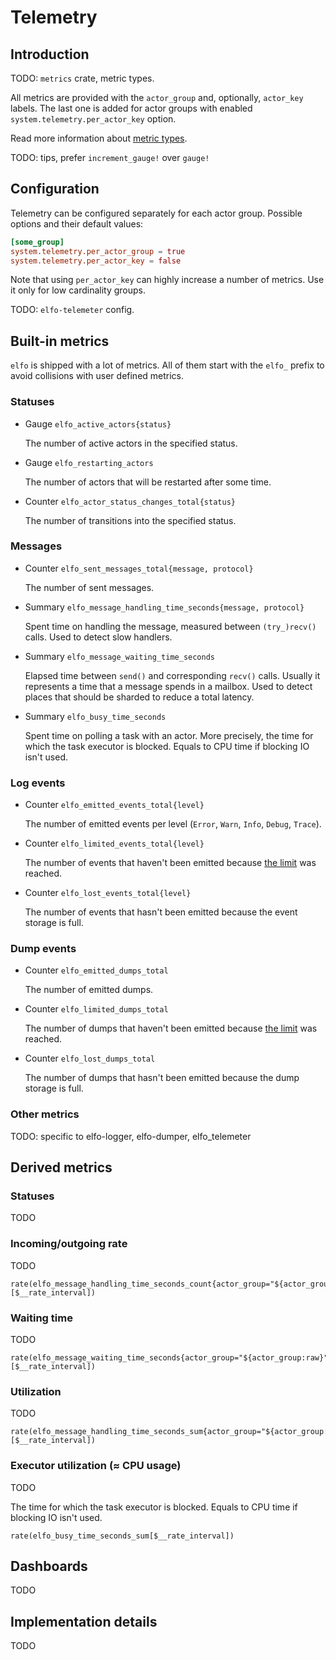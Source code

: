 # Telemetry

## Introduction

TODO: `metrics` crate, metric types.

All metrics are provided with the `actor_group` and, optionally, `actor_key` labels. The last one is added for actor groups with enabled `system.telemetry.per_actor_key` option.

Read more information about [metric types](https://prometheus.io/docs/concepts/metric_types/).

TODO: tips, prefer `increment_gauge!` over `gauge!`

## Configuration

Telemetry can be configured separately for each actor group. Possible options and their default values:
```toml
[some_group]
system.telemetry.per_actor_group = true
system.telemetry.per_actor_key = false
```

Note that using `per_actor_key` can highly increase a number of metrics. Use it only for low cardinality groups.

TODO: `elfo-telemeter` config.

## Built-in metrics

`elfo` is shipped with a lot of metrics. All of them start with the `elfo_` prefix to avoid collisions with user defined metrics.

### Statuses

* Gauge `elfo_active_actors{status}`

    The number of active actors in the specified status.

* Gauge `elfo_restarting_actors`

    The number of actors that will be restarted after some time.

* Counter `elfo_actor_status_changes_total{status}`

    The number of transitions into the specified status.

### Messages

* Counter `elfo_sent_messages_total{message, protocol}`

    The number of sent messages.

* Summary `elfo_message_handling_time_seconds{message, protocol}`

    Spent time on handling the message, measured between `(try_)recv()` calls. Used to detect slow handlers.

* Summary `elfo_message_waiting_time_seconds`

    Elapsed time between `send()` and corresponding `recv()` calls. Usually it represents a time that a message spends in a mailbox. Used to detect places that should be sharded to reduce a total latency.

* Summary `elfo_busy_time_seconds`

    Spent time on polling a task with an actor. More precisely, the time for which the task executor is blocked. Equals to CPU time if blocking IO isn't used.

### Log events

* Counter `elfo_emitted_events_total{level}`

    The number of emitted events per level (`Error`, `Warn`, `Info`, `Debug`, `Trace`).

* Counter `elfo_limited_events_total{level}`

    The number of events that haven't been emitted because [the limit](TODO) was reached.

* Counter `elfo_lost_events_total{level}`

    The number of events that hasn't been emitted because the event storage is full.

### Dump events

* Counter `elfo_emitted_dumps_total`

    The number of emitted dumps.

* Counter `elfo_limited_dumps_total`

    The number of dumps that haven't been emitted because [the limit](TODO) was reached.

* Counter `elfo_lost_dumps_total`

    The number of dumps that hasn't been emitted because the dump storage is full.

### Other metrics

TODO: specific to elfo-logger, elfo-dumper, elfo_telemeter

## Derived metrics

### Statuses

TODO

### Incoming/outgoing rate

TODO

```
rate(elfo_message_handling_time_seconds_count{actor_group="${actor_group:raw}",actor_key=""}[$__rate_interval])
```

### Waiting time

TODO

```
rate(elfo_message_waiting_time_seconds{actor_group="${actor_group:raw}",actor_key="",quantile=~"0.75|0.9|0.95"}[$__rate_interval])
```

### Utilization

TODO


```
rate(elfo_message_handling_time_seconds_sum{actor_group="${actor_group:raw}",actor_key=""}[$__rate_interval])
```

### Executor utilization (≈ CPU usage)

TODO

The time for which the task executor is blocked. Equals to CPU time if blocking IO isn't used.

```
rate(elfo_busy_time_seconds_sum[$__rate_interval])
```

## Dashboards

TODO

## Implementation details

TODO
